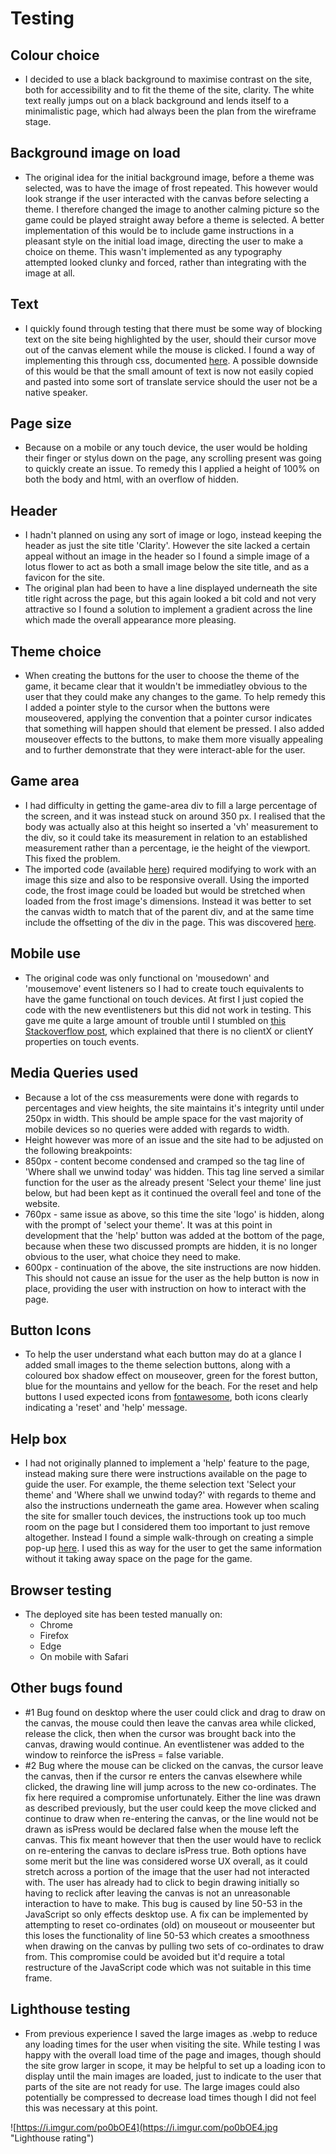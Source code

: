 # Testing

## Colour choice
- I decided to use a black background to maximise contrast on the site, both for accessibility and to fit the theme of the site, clarity. The white text really jumps out on a black background and lends itself to a minimalistic page, which had always been the plan from the wireframe stage.

## Background image on load
- The original idea for the initial background image, before a theme was selected, was to have the image of frost repeated. This however would look strange if the user interacted with the canvas before selecting a theme. I therefore changed the image to another calming picture so the game could be played straight away before a theme is selected. A better implementation of this would be to include game instructions in a pleasant style on the initial load image, directing the user to make a choice on theme. This wasn't implemented as any typography attempted looked clunky and forced, rather than integrating with the image at all.

## Text
- I quickly found through testing that there must be some way of blocking text on the site being highlighted by the user, should their cursor move out of the canvas element while the mouse is clicked. I found a way of implementing this through css, documented [here](https://stackoverflow.com/questions/826782/how-to-disable-text-selection-highlighting). A possible downside of this would be that the small amount of text is now not easily copied and pasted into some sort of translate service should the user not be a native speaker.

## Page size
- Because on a mobile or any touch device, the user would be holding their finger or stylus down on the page, any scrolling present was going to quickly create an issue. To remedy this I applied a height of 100% on both the body and html, with an overflow of hidden.

## Header
- I hadn't planned on using any sort of image or logo, instead keeping the header as just the site title 'Clarity'. However the site lacked a certain appeal without an image in the header so I found a simple image of a lotus flower to act as both a small image below the site title, and as a favicon for the site.
- The original plan had been to have a line displayed underneath the site title right across the page, but this again looked a bit cold and not very attractive so I found a solution to implement a gradient across the line which made the overall appearance more pleasing.

## Theme choice
- When creating the buttons for the user to choose the theme of the game, it became clear that it wouldn't be immediatley obvious to the user that they could make any changes to the game. To help remedy this I added a pointer style to the cursor when the buttons were mouseovered, applying the convention that a pointer cursor indicates that something will happen should that element be pressed. I also added mouseover effects to the buttons, to make them more visually appealing and to further demonstrate that they were interact-able for the user.

## Game area
- I had difficulty in getting the game-area div to fill a large percentage of the screen, and it was instead stuck on around 350 px. I realised that the body was actually also at this height so inserted a 'vh' measurement to the div, so it could take its measurement in relation to an established measurement rather than a percentage, ie the height of the viewport. This fixed the problem.
- The imported code (available [here](https://codepen.io/progrape/pen/XXBwWe)) required modifying to work with an image this size and also to be responsive overall. Using the imported code, the frost image could be loaded but would be stretched when loaded from the frost image's dimensions. Instead it was better to set the canvas width to match that of the parent div, and at the same time include the offsetting of the div in the page. This was discovered [here](https://stackoverflow.com/questions/39784153/mouse-pointer-coordinates-and-canvas-coordinates-not-matching).

## Mobile use
- The original code was only functional on 'mousedown' and 'mousemove' event listeners so I had to create touch equivalents to have the game functional on touch devices. At first I just copied the code with the new eventlisteners but this did not work in testing. This gave me quite a large amount of trouble until I stumbled on [this Stackoverflow post](https://stackoverflow.com/questions/43936084/how-to-make-mousemove-event-working-for-touchscreen-with-touchmove), which explained that there is no clientX or clientY properties on touch events.

## Media Queries used
- Because a lot of the css measurements were done with regards to percentages and view heights, the site maintains it's integrity until under 250px in width. This should be ample space for the vast majority of mobile devices so no queries were added with regards to width.
- Height however was more of an issue and the site had to be adjusted on the following breakpoints:
- 850px - content become condensed and cramped so the tag line of 'Where shall we unwind today' was hidden. This tag line served a similar function for the user as the already present 'Select your theme' line just below, but had been kept as it continued the overall feel and tone of the website.
- 760px - same issue as above, so this time the site 'logo' is hidden, along with the prompt of 'select your theme'. It was at this point in development that the 'help' button was added at the bottom of the page, because when these two discussed prompts are hidden, it is no longer obvious to the user, what choice they need to make.
- 600px - continuation of the above, the site instructions are now hidden. This should not cause an issue for the user as the help button is now in place, providing the user with instruction on how to interact with the page.

## Button Icons
- To help the user understand what each button may do at a glance I added small images to the theme selection buttons, along with a coloured box shadow effect on mouseover, green for the forest button, blue for the mountains and yellow for the beach. For the reset and help buttons I used expected icons from [fontawesome](https://fontawesome.com/), both icons clearly indicating a 'reset' and 'help' message.

## Help box
- I had not originally planned to implement a 'help' feature to the page, instead making sure there were instructions available on the page to guide the user. For example, the theme selection text 'Select your theme' and 'Where shall we unwind today?' with regards to theme and also the instructions underneath the game area. However when scaling the site for smaller touch devices, the instructions took up too much room on the page but I considered them too important to just remove altogether. Instead I found a simple walk-through on creating a simple pop-up [here](https://www.youtube.com/watch?v=iE_6pQ3RlZU). I used this as way for the user to get the same information without it taking away space on the page for the game.

## Browser testing
- The deployed site has been tested manually on:
  - Chrome
  - Firefox
  - Edge
  - On mobile with Safari

## Other bugs found
- #1 Bug found on desktop where the user could click and drag to draw on the canvas, the mouse could then leave the canvas area while clicked, release the click, then when the cursor was brought back into the canvas, drawing would continue. An eventlistener was added to the window to reinforce the isPress = false variable.
- #2 Bug where the mouse can be clicked on the canvas, the cursor leave the canvas, then if the cursor re enters the canvas elsewhere while clicked, the drawing line will jump across to the new co-ordinates. The fix here required a compromise unfortunately. Either the line was drawn as described previously, but the user could keep the move clicked and continue to draw when re-entering the canvas, or the line would not be drawn as isPress would be declared false when the mouse left the canvas. This fix meant however that then the user would have to reclick on re-entering the canvas to declare isPress true. Both options have some merit but the line was considered worse UX overall, as it could stretch across a portion of the image that the user had not interacted with. The user has already had to click to begin drawing initially so having to reclick after leaving the canvas is not an unreasonable interaction to have to make. This bug is caused by line 50-53 in the JavaScript so only effects desktop use. A fix can be implemented by attempting to reset co-ordinates (old) on mouseout or mouseenter but this loses the functionality of line 50-53 which creates a smoothness when drawing on the canvas by pulling two sets of co-ordinates to draw from. This compromise could be avoided but it'd require a total restructure of the JavaScript code which was not suitable in this time frame.

## Lighthouse testing
- From previous experience I saved the large images as .webp to reduce any loading times for the user when visiting the site. While testing I was happy with the overall load time of the page and images, though should the site grow larger in scope, it may be helpful to set up a loading icon to display until the main images are loaded, just to indicate to the user that parts of the site are not ready for use. The large images could also potentially be compressed to decrease load times though I did not feel this was necessary at this point.

![https://i.imgur.com/po0bOE4](https://i.imgur.com/po0bOE4.jpg "Lighthouse rating")